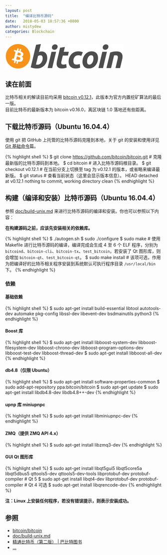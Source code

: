 ```yaml
---
layout: post
title:  "编译比特币源码"
date:   2018-05-03 18:57:36 +0800
author: mistydew
categories: Blockchain
---
```

![bitcoin](/images/20180504/bitcoin.svg)

## 读在前面
比特币相关的解读目前均采用 [bitcoin v0.12.1](https://github.com/bitcoin/bitcoin/tree/v0.12.1)，此版本为官方内置挖矿算法的最后一版。<br>
目前比特币的最新版本为 bitcoin v0.16.0，离区块链 1.0 落地还有些距离。

## 下载比特币源码（Ubuntu 16.04.4）
使用 git 把 GitHub 上托管的比特币源码克隆到本地，关于 git 的安装和使用详见 [Git 基础命令](/2018/04/30/git-commands)篇。

{% highlight shell %}
$ git clone https://github.com/bitcoin/bitcoin.git # 克隆最新版的比特币源码到本地。
$ cd bitcoin # 进入比特币源码根目录。
$ git checkout v0.12.1 # 在当前分支上切换至 tag 为 v0.12.1 的版本，或省略来编译最新版。
$ git status # 查看当前状态（这里会显示版本信息）。
HEAD detached at v0.12.1
nothing to commit, working directory clean
{% endhighlight %}

## 构建（编译和安装）比特币源码（Ubuntu 16.04.4）
参照 [doc/build-unix.md](https://github.com/bitcoin/bitcoin/blob/master/doc/build-unix.md) 来进行比特币源码的编译和安装。你也可以参照以下内容：

**在构建源码之前，应该先安装相关的依赖库。**

{% highlight shell %}
$ ./autogen.sh
$ sudo ./configure
$ sudo make # 使用 Makefile 进行比特币源码的编译，编译完成会生成 4 至 6 个 ELF 程序，分别为 `bitcoind`、`bitcoin-cli`、`bitcoin-tx`、`test_bitcoin`，若安装了 Qt 图形库，则会增加 `bitcoin-qt`、`test_bitcoin-qt`。
$ sudo make install # 该项可选，作用为把编译好的比特币相关程序安装到系统默认可执行程序目录 `/usr/local/bin` 下。
{% endhighlight %}

### 依赖

#### 基础依赖

{% highlight shell %}
$ sudo apt-get install build-essential libtool autotools-dev automake pkg-config libssl-dev libevent-dev bsdmainutils python3
{% endhighlight %}

#### Boost 库

{% highlight shell %}
$ sudo apt-get install libboost-system-dev libboost-filesystem-dev libboost-chrono-dev libboost-program-options-dev libboost-test-dev libboost-thread-dev
$ sudo apt-get install libboost-all-dev
{% endhighlight %}

#### db4.8（仅限 Ubuntu）

{% highlight shell %}
$ sudo apt-get install software-properties-common
$ sudo add-apt-repository ppa:bitcoin/bitcoin
$ sudo apt-get update
$ sudo apt-get install libdb4.8-dev libdb4.8++-dev
{% endhighlight %}

#### upnp 库 miniupnpc

{% highlight shell %}
$ sudo apt-get install libminiupnpc-dev
{% endhighlight %}

#### ZMQ（提供 ZMQ API 4.x）

{% highlight shell %}
$ sudo apt-get install libzmq3-dev
{% endhighlight %}

#### GUI Qt 图形库

{% highlight shell %}
$ sudo apt-get install libqt5gui5 libqt5core5a libqt5dbus5 qttools5-dev qttools5-dev-tools libprotobuf-dev protobuf-compiler # Qt 5
$ sudo apt-get install libqt4-dev libprotobuf-dev protobuf-compiler # Qt 4 可选
$ sudo apt-get install libqrencode-dev
{% endhighlight %}

**注：Linux 上安装任何程序，若没有错误提示，则表示安装成功。**

## 参照
* [bitcoin/bitcoin](https://github.com/bitcoin/bitcoin)
* [doc/build-unix.md](https://github.com/bitcoin/bitcoin/blob/master/doc/build-unix.md)
* [精通比特币（第二版） \| 巴比特图书](http://book.8btc.com/masterbitcoin2cn)
* [...](https://github.com/mistydew/blockchain)
